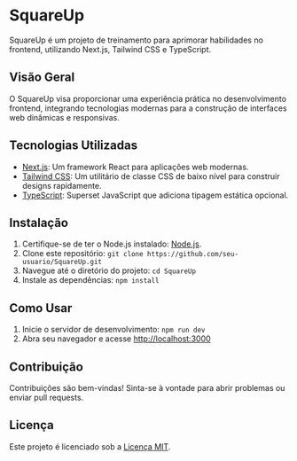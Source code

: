# SquareUp

SquareUp é um projeto de treinamento para aprimorar habilidades no frontend, utilizando Next.js, Tailwind CSS e TypeScript.


## Visão Geral

O SquareUp visa proporcionar uma experiência prática no desenvolvimento frontend, integrando tecnologias modernas para a construção de interfaces web dinâmicas e responsivas.

## Tecnologias Utilizadas

- [Next.js](https://nextjs.org/): Um framework React para aplicações web modernas.
- [Tailwind CSS](https://tailwindcss.com/): Um utilitário de classe CSS de baixo nível para construir designs rapidamente.
- [TypeScript](https://www.typescriptlang.org/): Superset JavaScript que adiciona tipagem estática opcional.

## Instalação

1. Certifique-se de ter o Node.js instalado: [Node.js](https://nodejs.org/).
2. Clone este repositório: `git clone https://github.com/seu-usuario/SquareUp.git`
3. Navegue até o diretório do projeto: `cd SquareUp`
4. Instale as dependências: `npm install`

## Como Usar

1. Inicie o servidor de desenvolvimento: `npm run dev`
2. Abra seu navegador e acesse [http://localhost:3000](http://localhost:3000)

## Contribuição

Contribuições são bem-vindas! Sinta-se à vontade para abrir problemas ou enviar pull requests.

## Licença

Este projeto é licenciado sob a [Licença MIT](LICENSE).

